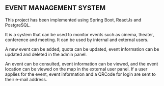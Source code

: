 ## EVENT MANAGEMENT SYSTEM
This project has been implemented using Spring Boot, ReactJs and PostgreSQL.

It is a system that can be used to monitor events such as cinema, theater, conference and meeting. It can be used by internal and external users. 

A new event can be added, quota can be updated, event information can be updated and deleted in the admin panel. 

An event can be consulted, event information can be viewed, and the event location can be viewed on the map in the external user panel. If a user applies for the event, event information and a QRCode for login are sent to their e-mail address.
